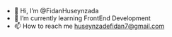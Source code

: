 - 👋 Hi, I’m @FidanHuseynzada
- 🌱 I’m currently learning FrontEnd Development
- 📫 How to reach me huseynzadefidan7@gmail.com

<!---
FidanHuseynzada/FidanHuseynzada is a ✨ special ✨ repository because its `README.md` (this file) appears on your GitHub profile.
You can click the Preview link to take a look at your changes.
--->
